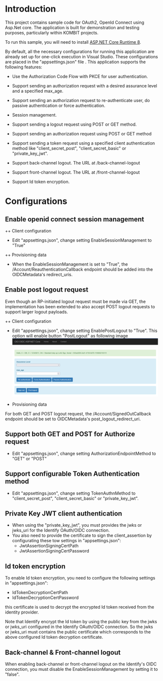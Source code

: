 # Introduction
This project contains sample code for OAuth2, OpenId Connect using Asp.Net core. The application is built for demonstration and testing purposes, particularly within KOMBIT projects.

To run this sample, you will need to install [ASP.NET Core Runtime 8](https://dotnet.microsoft.com/en-us/download/dotnet/thank-you/runtime-aspnetcore-8.0.15-windows-hosting-bundle-installer).

By default, all the necessary configurations for running this application are already set up for one-click execution in Visual Studio. These configurations are placed in the "appsettings.json" file . This application supports the following features:

- Use the Authorization Code Flow with PKCE for user authentication.

- Support sending an authorization request with a desired assurance level and a specified max_age.

- Support sending an authorization request to re-authenticate user, do passive authentication or force authentication.

- Session management.

- Support sending a logout request using POST or GET method.

- Support sending an authorization request using POST or GET method

- Support sending a token request using a specified client authentication method like "client_secret_post", "client_secret_basic" or "private_key_jwt".

- Support back-channel logout. The URL at /back-channel-logout

- Support front-channel logout. The URL at /front-channel-logout

- Support Id token encryption.

# Configurations

## Enable openid connect session management

++ Client configuration
- Edit "appsettings.json", change setting EnableSessionManagement to "True"

++ Provisioning data
- When the EnableSessionManagement is set to "True", the /Account/ReauthenticationCallback endpoint should be added into the OIDCMetadata's redirect_uris.

## Enable post logout request
Even though an RP-initiated logout request must be made via GET, the implementation has been extended to also accept POST logout requests to support larger logout payloads. 

++ Client configuration
- Edit "appsettings.json", change setting EnablePostLogout to "True". This option will enable button "PostLogout" as following image
![post logout](Images/postlogout.png)

- Provisioning data

For both GET and POST logout request, the /Account/SignedOutCallback endpoint should be set to OIDCMetadata's post_logout_redirect_uri.

## Support both GET and POST for Authorize request

- Edit "appsettings.json", change setting AuthorizationEndpointMethod to "GET" or "POST"

## Support configurable Token Authentication method

- Edit "appsettings.json", change setting TokenAuthnMethod to "client_secret_post", "client_secret_basic" or "private_key_jwt". 

## Private Key JWT client authentication
- When using the "private_key_jwt", you must provides the jwks or jwks_uri for the Identify OAuth/OIDC connection.
- You also need to provide the certificate to sign the client_assertion by configurating these tow settings in "appsettings.json":
  - JwtAssertionSigningCertPath
  - JwtAssertionSigningCertPassword

## Id token encryption

To enable Id token encryption, you need to configure the following settings in "appsettings.json":
- IdTokenDecryptionCertPath
- IdTokenDecryptionCertPassword

this certificate is used to decrypt the encrypted Id token received from the identity provider.

Note that Identify encrypt the Id token by using the public key from the jwks or jwks_uri configured in the Identify OAuth/OIDC connection.
So the jwks or jwks_uri must contains the public certificate which corresponds to the above configured Id token decryption certificate.

## Back-channel & Front-channel logout

When enabling back-channel or front-channel logout on the Identify's OIDC connection, you must disable the EnableSessionManagement by setting it to "false".
